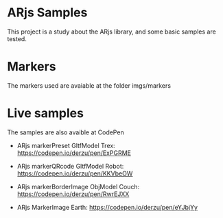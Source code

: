 # ARjs Samples
This project is a study about the ARjs library, and some basic samples are tested.

# Markers
The markers used are avaiable at the folder imgs/markers

# Live samples
The samples are also avaible at CodePen

* ARjs markerPreset GltfModel Trex:
https://codepen.io/derzu/pen/ExPGRME

* ARjs markerQRcode GltfModel Robot:
https://codepen.io/derzu/pen/KKVbeOW

* ARjs markerBorderImage ObjModel Couch:
https://codepen.io/derzu/pen/RwrEJXX

* ARjs MarkerImage Earth:
https://codepen.io/derzu/pen/eYJbjYy
